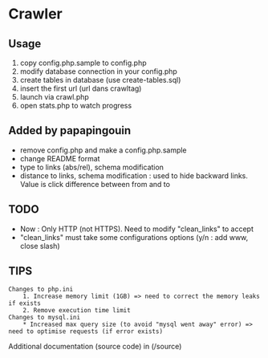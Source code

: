 Crawler
==

Usage
--

1. copy config.php.sample to config.php
2. modify database connection in your config.php
3. create tables in database (use create-tables.sql)
4. insert the first url (url dans crawltag)
5. launch via crawl.php
6. open stats.php to watch progress

Added by papapingouin
--
* remove config.php and make a config.php.sample
* change README format
* type to links (abs/rel), schema modification
* distance to links, schema modification : used to hide backward links. Value is click difference between from and to

TODO
--
* Now : Only HTTP (not HTTPS). Need to modify "clean_links" to accept
* "clean_links" must take some configurations options (y/n : add www, close slash)


TIPS
--
	Changes to php.ini
		1. Increase memory limit (1GB) => need to correct the memory leaks if exists
		2. Remove execution time limit
	Changes to mysql.ini
		* Increased max query size (to avoid "mysql went away" error) => need to optimise requests (if error exists)

Additional documentation (source code) in (/source)
